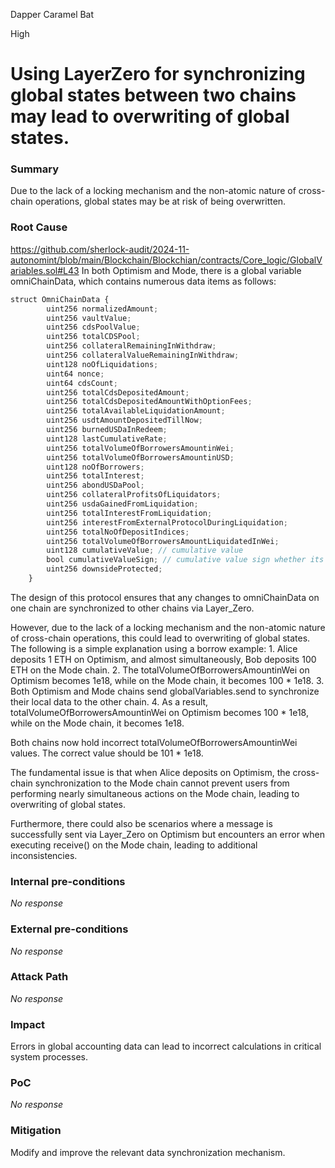 Dapper Caramel Bat

High

# Using LayerZero for synchronizing global states between two chains may lead to overwriting of global states.

### Summary

Due to the lack of a locking mechanism and the non-atomic nature of cross-chain operations, global states may be at risk of being overwritten.

### Root Cause

https://github.com/sherlock-audit/2024-11-autonomint/blob/main/Blockchain/Blockchian/contracts/Core_logic/GlobalVariables.sol#L43
In both Optimism and Mode, there is a global variable omniChainData, which contains numerous data items as follows:
```javascript
struct OmniChainData {
        uint256 normalizedAmount;
        uint256 vaultValue;
        uint256 cdsPoolValue;
        uint256 totalCDSPool;
        uint256 collateralRemainingInWithdraw;
        uint256 collateralValueRemainingInWithdraw;
        uint128 noOfLiquidations;
        uint64 nonce;
        uint64 cdsCount;
        uint256 totalCdsDepositedAmount;
        uint256 totalCdsDepositedAmountWithOptionFees;
        uint256 totalAvailableLiquidationAmount;
        uint256 usdtAmountDepositedTillNow;
        uint256 burnedUSDaInRedeem;
        uint128 lastCumulativeRate;
        uint256 totalVolumeOfBorrowersAmountinWei;
        uint256 totalVolumeOfBorrowersAmountinUSD;
        uint128 noOfBorrowers;
        uint256 totalInterest;
        uint256 abondUSDaPool;
        uint256 collateralProfitsOfLiquidators;
        uint256 usdaGainedFromLiquidation;
        uint256 totalInterestFromLiquidation;
        uint256 interestFromExternalProtocolDuringLiquidation;
        uint256 totalNoOfDepositIndices;
        uint256 totalVolumeOfBorrowersAmountLiquidatedInWei;
        uint128 cumulativeValue; // cumulative value
        bool cumulativeValueSign; // cumulative value sign whether its positive or not negative
        uint256 downsideProtected;
    }
```

The design of this protocol ensures that any changes to omniChainData on one chain are synchronized to other chains via Layer_Zero.

However, due to the lack of a locking mechanism and the non-atomic nature of cross-chain operations, this could lead to overwriting of global states. The following is a simple explanation using a borrow example:
	1.	Alice deposits 1 ETH on Optimism, and almost simultaneously, Bob deposits 100 ETH on the Mode chain.
	2.	The totalVolumeOfBorrowersAmountinWei on Optimism becomes 1e18, while on the Mode chain, it becomes 100 * 1e18.
	3.	Both Optimism and Mode chains send globalVariables.send to synchronize their local data to the other chain.
	4.	As a result, totalVolumeOfBorrowersAmountinWei on Optimism becomes 100 * 1e18, while on the Mode chain, it becomes 1e18.

Both chains now hold incorrect totalVolumeOfBorrowersAmountinWei values. The correct value should be 101 * 1e18.

The fundamental issue is that when Alice deposits on Optimism, the cross-chain synchronization to the Mode chain cannot prevent users from performing nearly simultaneous actions on the Mode chain, leading to overwriting of global states.

Furthermore, there could also be scenarios where a message is successfully sent via Layer_Zero on Optimism but encounters an error when executing receive() on the Mode chain, leading to additional inconsistencies.

### Internal pre-conditions

_No response_

### External pre-conditions

_No response_

### Attack Path

_No response_

### Impact

Errors in global accounting data can lead to incorrect calculations in critical system processes.


### PoC

_No response_

### Mitigation

Modify and improve the relevant data synchronization mechanism.